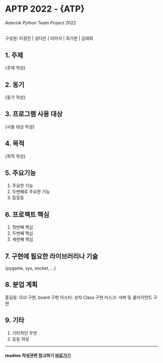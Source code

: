 # APTP 2022 - **{ATP}**
###### Asterisk Python Team Project 2022
구성원: 이경진 | 성다은 | 이이삭 | 최기현 |  김태희

## 1. 주제
{주제 작성}

## 2. 동기
{동기 작성}

## 3. 프로그램 사용 대상
{사용 대상 작성}

## 4. 목적
{목적 작성}

## 5. 주요기능
1. 주요한 기능
2. 두번째로 주요한 기능
3. 등등등

## 6. 프로젝트 핵심
1. 첫번째 핵심
2. 두번째 핵심
3. 세번째 핵심

## 7. 구현에 필요한 라이브러리나 기술
{pygame, sys, socket, ...}

## 8. **분업 계획**
홍길동: GUI 구현, board 구현
아스터: 상자 Class 구현
리스크: 서버 및 클라이언트 구현

## 9. 기타

1. 기타적인 무엇
2. 등등 작성

<hr>

#### readme 작성관련 참고하기 [바로가기](https://heropy.blog/2017/09/30/markdown/)




